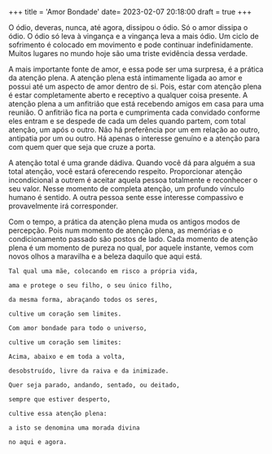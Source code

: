+++
title = 'Amor Bondade'
date= 2023-02-07 20:18:00
draft = true
+++

O ódio, deveras, nunca, até agora, dissipou o ódio. Só o amor dissipa o ódio. O ódio só leva à vingança e a vingança leva a mais ódio. Um ciclo de sofrimento é colocado em movimento e pode continuar indefinidamente. Muitos lugares no mundo hoje são uma triste evidência dessa verdade.

A mais importante fonte de amor, e essa pode ser uma surpresa, é a prática da atenção plena. A atenção plena está intimamente ligada ao amor e possui até um aspecto de amor dentro de si. Pois, estar com atenção plena é estar completamente aberto e receptivo a qualquer coisa presente. A atenção plena a um anfitrião que está recebendo amigos em casa para uma reunião. O anfitrião fica na porta e cumprimenta cada convidado conforme eles entram e se despede de cada um deles quando partem, com total atenção, um após o outro. Não há preferência por um em relação ao outro, antipatia por um ou outro. Há apenas o interesse genuíno e a atenção para com quem quer que seja que cruze a porta.

A atenção total é uma grande dádiva. Quando você dá para alguém a sua total atenção, você estará oferecendo respeito. Proporcionar atenção incondicional a outrem é aceitar aquela pessoa totalmente e reconhecer o seu valor. Nesse momento de completa atenção, um profundo vínculo humano é sentido. A outra pessoa sente esse interesse compassivo e provavelmente irá corresponder.

Com o tempo, a prática da atenção plena muda os antigos modos de percepção. Pois num momento de atenção plena, as memórias e o condicionamento passado são postos de lado. Cada momento de atenção plena é um momento de pureza no qual, por aquele instante, vemos com novos olhos a maravilha e a beleza daquilo que aqui está.

`Tal qual uma mãe, colocando em risco a própria vida,`

`ama e protege o seu filho, o seu único filho,`

`da mesma forma, abraçando todos os seres,`

`cultive um coração sem limites.`

`Com amor bondade para todo o universo,`

`cultive um coração sem limites:`

`Acima, abaixo e em toda a volta,`

`desobstruído, livre da raiva e da inimizade.`

`Quer seja parado, andando, sentado, ou deitado,`

`sempre que estiver desperto,`

`cultive essa atenção plena:`

`a isto se denomina uma morada divina`

`no aqui e agora.`